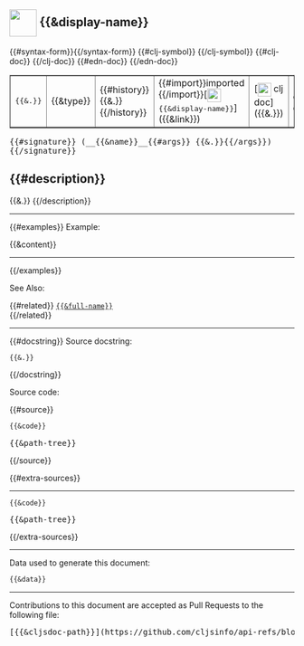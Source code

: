 ## <img width="48px" valign="middle" src="http://i.imgur.com/Hi20huC.png"> {{&display-name}}

 <table border="1">
<tr>
{{#syntax-form}}<td><samp>{{&.}}</samp></td>{{/syntax-form}}
<td>{{&type}}</td>
<td>{{#history}}{{&.}} {{/history}}</td>
{{#clj-symbol}}
<td>
{{#import}}imported {{/import}}[<img height="24px" valign="middle" src="http://i.imgur.com/1GjPKvB.png"> <samp>{{&display-name}}</samp>]({{&link}})
</td>
{{/clj-symbol}}
{{#clj-doc}}
<td>
[<img height="24px" valign="middle" src="http://i.imgur.com/1GjPKvB.png"> clj doc]({{&.}})
</td>
{{/clj-doc}}
{{#edn-doc}}
<td>
[<img height="24px" valign="middle" src="http://i.imgur.com/I8uNXHv.png"> edn doc]({{&.}})
</td>
{{/edn-doc}}
</tr>
</table>

 <samp>
{{#signature}}
(__{{&name}}__{{#args}} {{&.}}{{/args}})<br>
{{/signature}}
</samp>

{{#description}}
---
{{&.}}
{{/description}}

---

{{#examples}}
Example:

{{&content}}

---
{{/examples}}

See Also:

{{#related}}
[`{{&full-name}}`]({{&link}})<br>
{{/related}}

---

{{#docstring}}
Source docstring:

```
{{&.}}
```
{{/docstring}}

Source code:

{{#source}}
```clj
{{&code}}
```

 <pre>
{{&path-tree}}
</pre>
{{/source}}

{{#extra-sources}}

---

```clj
{{&code}}
```

 <pre>
{{&path-tree}}
</pre>
{{/extra-sources}}

---

Data used to generate this document:

```clj
{{&data}}
```

---

Contributions to this document are accepted as Pull Requests to the following file:

 <pre>
[{{&cljsdoc-path}}](https://github.com/cljsinfo/api-refs/blob/master/{{&cljsdoc-path}})
</pre>

